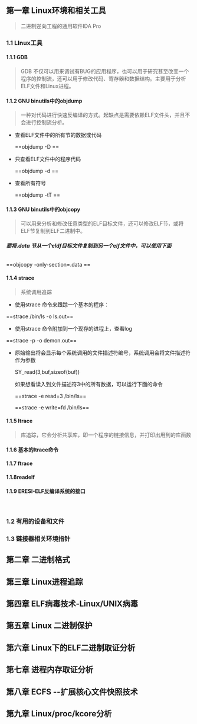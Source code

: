 ## 第一章 Linux环境和相关工具

> 二进制逆向工程的通用软件IDA Pro

### 1.1 LInux工具

#### 1.1.1 GDB
> GDB 不仅可以用来调试有BUG的应用程序，也可以用于研究甚至改变一个程序的控制流，还可以用于修改代码、寄存器和数据结构。主要用于分析ELF文件和Linux进程。

#### 1.1.2 GNU binutils中的objdump

> 一种对代码进行快速反编译的方式。起缺点是需要依赖ELF文件头，并且不会进行控制流分析。

- 查看ELF文件中的所有节的数据或代码

  ==objdump -D  <elf file>==

- 只查看ELF文件中的程序代码

  ==objdump -d  <elf file>==

- 查看所有符号

  ==objdump -tT <elf file>==

#### 1.1.3 GNU binutils中的objcopy

> 可以用来分析和修改任意类型的ELF目标文件，还可以修改ELF节，或将ELF节复制到ELF二进制中。

###### **要将.data 节从一个eldf目标文件复制到另一个elf文件中，可以使用下面**

==objcopy -only-section=.data <infile> <outfile>==

#### 1.1.4 strace

> 系统调用追踪

- 使用strace 命令来跟踪一个基本的程序：

 ==strace  /bin/ls -o ls.out==

- 使用strace 命令附加到一个现存的进程上，查看log

 ==strace -p <pid> -o demon.out==  

- 原始输出将会显示每个系统调用的文件描述符编号，系统调用会将文件描述符作为参数

  SY_read(3,buf,sizeof(buf))

  如果想看读入到文件描述符3中的所有数据，可以运行下面的命令

  ==strace -e read=3 /bin/ls==

  ==strace -e write=fd /bin/ls==

#### 1.1.5 ltrace

> 库追踪，它会分析共享库，即一个程序的链接信息，并打印出用到的库函数

#### 1.1.6 基本的ltrace命令

#### 1.1.7 ftrace

#### 1.1.8readelf

#### 1.1.9 ERESI-ELF反编译系统的接口

​                                                                                                                                                                                                                                                                                                                                                                                                                                                                                                                                                                                                                                                                                                                                                                                                                                                                                                                                                                                                                                                                                                                                                                                                                                                                                                                                                                                                                                                                                                                                                                                                                                                                                                                                                                                                                                                                                                                                                                                                                                                                                                                                                                                                                                                                                                                                                                                                                                                                                                                                                                                                                                                                                                                                                                                                                                                                                                                                                                                                                                                                                                                                                                                                                                                                                                                                                                                                                                                                                                                                                                                                                                                                                                                                                                                                                                                                                                                                                                                                                                                                                                                                                                                                                                                                                                                                                                                                                                                                                                                                                                                                                                                                                                                                                                                                                                                                                                                                                                                                                                                                                                                                                                                                                                                                                                                                                                                                                                                                                                                                                                                                                                                                                                                                                                                                                                                                                                                                                                                                                                                                                                                                                                                                                                                                                                                                                                                                                                                                                                                                                                                                                                                                                                                                                                                                                                                                                                                                                                                                                                                                                                                                                                                                                                                                                                                                                                                                                                                                                                                                                                                                                                                                                                                                                                                                                                                                                                                                                                                                                                                                                                                                                                                                                                                                                                                                                                                                                                                                                                                                                                                                                                                                                                                                                                                                                                                                                                                                                                                                                                                                                                                                                                                                                                                                                                                                                                                                                                                                                                                                                                                                                                                                                                                                                                                                                                                                                                                                                                                                                                                                                                                                                                                                                                                                                                                                                                                                                                                                                                                                                                                                                                                                                                                                                                                                                                                                                                                                                                                                                                                                                                                                                                                                                                                                                                                                                                                                                                                                                                                                                                                                                                                                                                                                                                                                                                                                                                                                                                                                                                                                                                                                                                                                                                                                                                                                                                                                                                                                                                                                                                                                                                                                                                                                                                                                                                                                                                                                                                                                                                                                                                                                     

### 1.2 有用的设备和文件

### 1.3 链接器相关环境指针

## 第二章 二进制格式
## 第三章 Linux进程追踪
## 第四章 ELF病毒技术-Linux/UNIX病毒
## 第五章 Linux 二进制保护
## 第六章 Linux下的ELF二进制取证分析
## 第七章 进程内存取证分析
## 第八章 ECFS --扩展核心文件快照技术
## 第九章 Linux/proc/kcore分析






